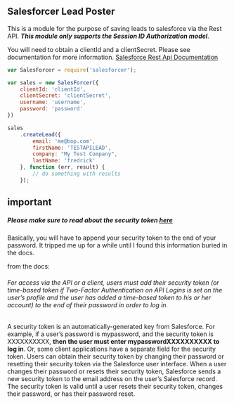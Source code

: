 ## Salesforcer Lead Poster

This is a module for the purpose of saving leads to salesforce via the Rest API. _**This module only supports the
Session ID Authorization model**_.

You will need to obtain a clientId and a clientSecret. Please see documentation for more information.
[Salesforce Rest Api Documentation](https://www.salesforce.com/us/developer/docs/api_rest/)



```javascript
var SalesForcer = require('salesforcer');

var sales = new SalesForcer({
	clientId: 'clientId',
	clientSecret: 'clientSecret',
	username: 'username',
	password: 'password'
})

sales
    .createLead({
        email: 'me@bop.com',
        firstName: 'TESTAPILEAD',
        company: "My Test Company",
        lastName: 'fredrick'
    }, function (err, result) {
        // do something with results
    });
```



## **important**
##### Please make sure to read about the security token [here](https://www.salesforce.com/developer/docs/api/Content/sforce_api_concepts_security.htm)
Basically, you will have to append your security token to the end of your password.
It tripped me up for a while until I found this information buried in the docs.

from the docs:

###### _For access via the API or a client, users must add their security token (or time-based token if Two-Factor Authentication on API Logins is set on the user’s profile and the user has added a time-based token to his or her account) to the end of their password in order to log in._

A security token is an automatically-generated key from Salesforce. For example, if a user’s password is mypassword, and the security token is XXXXXXXXXX, **then the user must enter mypasswordXXXXXXXXXX to log in**. Or, some client applications have a separate field for the security token.
Users can obtain their security token by changing their password or resetting their security token via the Salesforce user interface. When a user changes their password or resets their security token, Salesforce sends a new security token to the email address on the user’s Salesforce record. The security token is valid until a user resets their security token, changes their password, or has their password reset.


